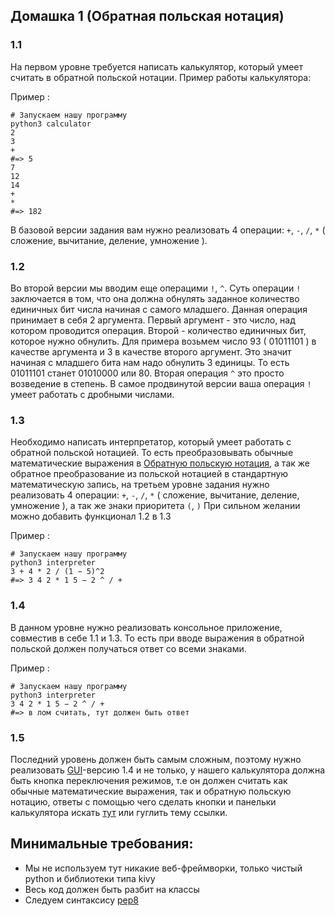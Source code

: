 ## Домашка 1 (Обратная польская нотация)

### 1.1
 На первом уровне требуется написать калькулятор, который умеет считать в обратной польской нотации. Пример работы калькулятора:

 Пример :
 
 ```
# Запускаем нашу программу
python3 calculator
2
3
+
#=> 5
 7
12
14
+
*
#=> 182
```
 В базовой версии задания вам нужно реализовать 4 операции: `+`, `-`, `/`, `*` ( сложение, вычитание, деление, умножение ).

### 1.2
Во второй версии мы вводим еще операцими `!`, `^`. Суть операции `!` заключается в том, что она должна обнулять заданное количество единичных бит числа начиная с самого младшего. Данная операция принимает в себя 2 аргумента. Первый аргумент - это число, над котором проводится операция. Второй - количество единичных бит, которое нужно обнулить. Для примера возьмем число 93 ( 01011101 ) в качестве аргумента и 3 в качестве второго аргумент. Это значит начиная с младшего бита нам надо обнулить 3 единицы. То есть 01011101 станет 01010000 или 80. Вторая операция `^` это просто возведение в степень.
В самое продвинутой версии ваша операция `!` умеет работать с дробными числами.

### 1.3
Необходимо написать интерпретатор, который умеет работать с обратной польской нотацией. То есть преобразовывать обычные математические выражения в 
<a href="https://ru.wikipedia.org/wiki/%D0%9E%D0%B1%D1%80%D0%B0%D1%82%D0%BD%D0%B0%D1%8F_%D0%BF%D0%BE%D0%BB%D1%8C%D1%81%D0%BA%D0%B0%D1%8F_%D0%B7%D0%B0%D0%BF%D0%B8%D1%81%D1%8C">Обратную польскую нотация</a>, а так же обратное преобразование из польской нотацией в стандартную математическую запись, на третьем уровне задания нужно реализовать 4 операции: `+`, `-`, `/`, `*` ( сложение, вычитание, деление, умножение ), а так же знаки приоритета `(`, `)`
При сильном желании можно добавить функционал 1.2 в 1.3

Пример :

 ```
# Запускаем нашу программу
python3 interpreter
3 + 4 * 2 / (1 − 5)^2
#=> 3 4 2 * 1 5 − 2 ^ / +
```

### 1.4
В данном уровне нужно реализовать консольное приложение, совместив в себе 1.1 и 1.3. То есть при вводе выражения в обратной польской должен получаться ответ со всеми знаками.

Пример :

 ```
# Запускаем нашу программу
python3 interpreter
3 4 2 * 1 5 − 2 ^ / +
#=> в лом считать, тут должен быть ответ
```

### 1.5
Последний уровень должен быть самым сложным, поэтому нужно реализовать <a href="https://ru.wikipedia.org/wiki/%D0%93%D1%80%D0%B0%D1%84%D0%B8%D1%87%D0%B5%D1%81%D0%BA%D0%B8%D0%B9_%D0%B8%D0%BD%D1%82%D0%B5%D1%80%D1%84%D0%B5%D0%B9%D1%81_%D0%BF%D0%BE%D0%BB%D1%8C%D0%B7%D0%BE%D0%B2%D0%B0%D1%82%D0%B5%D0%BB%D1%8F">GUI</a>-версию 1.4 и не только, у нашего калькулятора должна быть кнопка переключения режимов, т.е он должен считать как обычные математические выражения, так и обратную польскую нотацию, ответы с помощью чего сделать кнопки и панельки калькулятора искать <a href="https://kivy.org/#home">тут</a> или гуглить тему ссылки.

## Минимальные требования:

- Мы не используем тут никакие веб-фреймворки, только чистый python и библиотеки типа kivy
- Весь код должен быть разбит на классы
- Следуем синтаксису  <a href="https://www.google.by/search?q=pep8&oq=pep8&aqs=chrome..69i57j0l5.4901j0j1&sourceid=chrome&ie=UTF-8">pep8</a>
